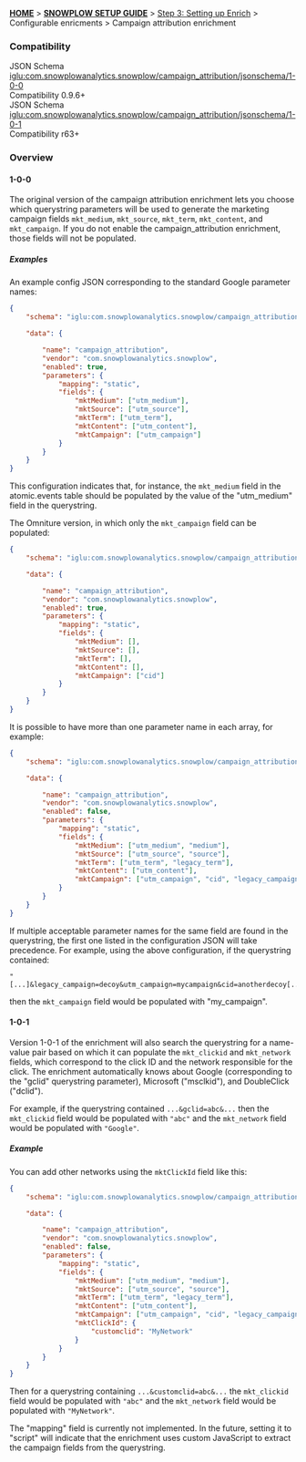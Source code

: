 <a name="top" />

[**HOME**](Home) > [**SNOWPLOW SETUP GUIDE**](Setting-up-Snowplow) > [Step 3: Setting up Enrich](Setting-up-enrich) > Configurable enricments > Campaign attribution enrichment

### Compatibility

JSON Schema   [iglu:com.snowplowanalytics.snowplow/campaign_attribution/jsonschema/1-0-0][schema-1]  
Compatibility 0.9.6+  
JSON Schema   [iglu:com.snowplowanalytics.snowplow/campaign_attribution/jsonschema/1-0-1][schema-2]  
Compatibility r63+  

### Overview

#### 1-0-0

The original version of the campaign attribution enrichment lets you choose which querystring parameters will be used to generate the marketing campaign fields `mkt_medium`, `mkt_source`, `mkt_term`, `mkt_content`, and `mkt_campaign`. If you do not enable the campaign_attribution enrichment, those fields will not be populated.

##### Examples

An example config JSON corresponding to the standard Google parameter names:

```json
{
	"schema": "iglu:com.snowplowanalytics.snowplow/campaign_attribution/jsonschema/1-0-1",

	"data": {

		"name": "campaign_attribution",
		"vendor": "com.snowplowanalytics.snowplow",
		"enabled": true,
		"parameters": {
			"mapping": "static",
			"fields": {
				"mktMedium": ["utm_medium"],
				"mktSource": ["utm_source"],
				"mktTerm": ["utm_term"],
				"mktContent": ["utm_content"],
				"mktCampaign": ["utm_campaign"]
			}
		}
	}
}
```

This configuration indicates that, for instance, the `mkt_medium` field in the atomic.events table should be populated by the value of the "utm_medium" field in the querystring.

The Omniture version, in which only the `mkt_campaign` field can be populated:

```json
{
	"schema": "iglu:com.snowplowanalytics.snowplow/campaign_attribution/jsonschema/1-0-1",

	"data": {

		"name": "campaign_attribution",
		"vendor": "com.snowplowanalytics.snowplow",
		"enabled": true,
		"parameters": {
			"mapping": "static",
			"fields": {
				"mktMedium": [],
				"mktSource": [],
				"mktTerm": [],
				"mktContent": [],
				"mktCampaign": ["cid"]
			}
		}
	}
}
```

It is possible to have more than one parameter name in each array, for example:

```json
{
    "schema": "iglu:com.snowplowanalytics.snowplow/campaign_attribution/jsonschema/1-0-1",

    "data": {

        "name": "campaign_attribution",
        "vendor": "com.snowplowanalytics.snowplow",
        "enabled": false,
        "parameters": {
            "mapping": "static",
            "fields": {
                "mktMedium": ["utm_medium", "medium"],
                "mktSource": ["utm_source", "source"],
                "mktTerm": ["utm_term", "legacy_term"],
                "mktContent": ["utm_content"],
                "mktCampaign": ["utm_campaign", "cid", "legacy_campaign"]
            }
        }
    }
}
```

If multiple acceptable parameter names for the same field are found in the querystring, the first one listed in the configuration JSON will take precedence. For example, using the above configuration, if the querystring contained:

```
"[...]&legacy_campaign=decoy&utm_campaign=mycampaign&cid=anotherdecoy[...]"
```

then the `mkt_campaign` field would be populated with "my_campaign".

#### 1-0-1

Version 1-0-1 of the enrichment will also search the querystring for a name-value pair based on which it can populate the `mkt_clickid` and `mkt_network` fields, which correspond to the click ID and the network responsible for the click. The enrichment automatically knows about Google (corresponding to the "gclid" querystring parameter), Microsoft ("msclkid"), and DoubleClick ("dclid").

For example, if the querystring contained `...&gclid=abc&...` then the `mkt_clickid` field would be populated with `"abc"` and the `mkt_network` field would be populated with `"Google"`.

##### Example

You can add other networks using the `mktClickId` field like this:

```json
{
    "schema": "iglu:com.snowplowanalytics.snowplow/campaign_attribution/jsonschema/1-0-1",

    "data": {

        "name": "campaign_attribution",
        "vendor": "com.snowplowanalytics.snowplow",
        "enabled": false,
        "parameters": {
            "mapping": "static",
            "fields": {
                "mktMedium": ["utm_medium", "medium"],
                "mktSource": ["utm_source", "source"],
                "mktTerm": ["utm_term", "legacy_term"],
                "mktContent": ["utm_content"],
                "mktCampaign": ["utm_campaign", "cid", "legacy_campaign"],
                "mktClickId": {
                    "customclid": "MyNetwork"
                }
            }
        }
    }
}
```

Then for a querystring containing `...&customclid=abc&...` the `mkt_clickid` field would be populated with `"abc"` and the `mkt_network` field would be populated with `"MyNetwork"`.

The "mapping" field is currently not implemented. In the future, setting it to "script" will indicate that the enrichment uses custom JavaScript to extract the campaign fields from the querystring.


[schema-1]: http://iglucentral.com/schemas/com.snowplowanalytics.snowplow/referer_parser/jsonschema/1-0-0
[schema-2]: http://iglucentral.com/schemas/com.snowplowanalytics.snowplow/referer_parser/jsonschema/1-0-0
